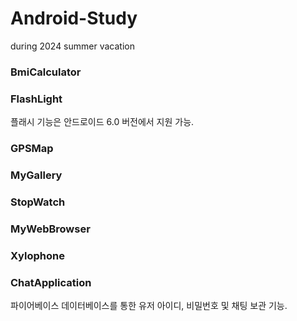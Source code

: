 # Android-Study
during 2024 summer vacation

### BmiCalculator

### FlashLight

플래시 기능은 안드로이드 6.0 버전에서 지원 가능.

### GPSMap

### MyGallery

### StopWatch

### MyWebBrowser


### Xylophone

### ChatApplication

파이어베이스 데이터베이스를 통한 유저 아이디, 비밀번호 및 채팅 보관 기능.
